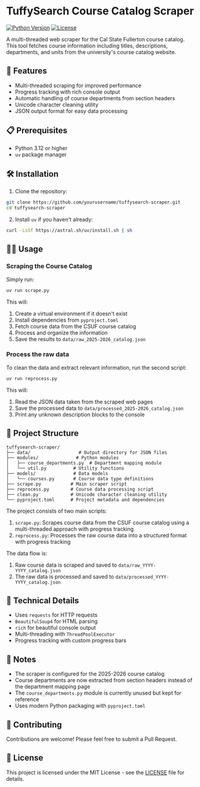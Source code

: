 # TuffySearch Course Catalog Scraper

[![Python Version](https://img.shields.io/badge/python-3.12%2B-blue)](https://www.python.org/downloads/)
[![License](https://img.shields.io/badge/license-MIT-green)](LICENSE)

A multi-threaded web scraper for the Cal State Fullerton course catalog. This tool fetches course information including titles, descriptions, departments, and units from the university's course catalog website.

## 🚀 Features

- Multi-threaded scraping for improved performance
- Progress tracking with rich console output
- Automatic handling of course departments from section headers
- Unicode character cleaning utility
- JSON output format for easy data processing

## 📋 Prerequisites

- Python 3.12 or higher
- `uv` package manager

## 🛠️ Installation

1. Clone the repository:
```bash
git clone https://github.com/yourusername/tuffysearch-scraper.git
cd tuffysearch-scraper
```

2. Install `uv` if you haven't already:
```bash
curl -LsSf https://astral.sh/uv/install.sh | sh
```

## 🏃‍♂️ Usage

### Scraping the Course Catalog

Simply run:
```bash
uv run scrape.py
```

This will:
1. Create a virtual environment if it doesn't exist
2. Install dependencies from `pyproject.toml`
3. Fetch course data from the CSUF course catalog
4. Process and organize the information
5. Save the results to `data/raw_2025-2026_catalog.json`

### Process the raw data

To clean the data and extract relevant information, run the second script:
```bash
uv run reprocess.py
```

This will:
1. Read the JSON data taken from the scraped web pages
2. Save the processed data to `data/processed_2025-2026_catalog.json`
3. Print any unknown description blocks to the console

## 📁 Project Structure

```
tuffysearch-scraper/
├── data/                  # Output directory for JSON files
├── modules/              # Python modules
│   ├── course_departments.py  # Department mapping module
│   └── util.py          # Utility functions
├── models/              # Data models
│   └── courses.py       # Course data type definitions
├── scrape.py           # Main scraper script
├── reprocess.py        # Course data processing script
├── clean.py            # Unicode character cleaning utility
└── pyproject.toml      # Project metadata and dependencies
```

The project consists of two main scripts:

1. `scrape.py`: Scrapes course data from the CSUF course catalog using a multi-threaded approach with progress tracking
2. `reprocess.py`: Processes the raw course data into a structured format with progress tracking

The data flow is:
1. Raw course data is scraped and saved to `data/raw_YYYY-YYYY_catalog.json`
2. The raw data is processed and saved to `data/processed_YYYY-YYYY_catalog.json`

## 🔧 Technical Details

- Uses `requests` for HTTP requests
- `BeautifulSoup4` for HTML parsing
- `rich` for beautiful console output
- Multi-threading with `ThreadPoolExecutor`
- Progress tracking with custom progress bars

## 📝 Notes

- The scraper is configured for the 2025-2026 course catalog
- Course departments are now extracted from section headers instead of the department mapping page
- The `course_departments.py` module is currently unused but kept for reference
- Uses modern Python packaging with `pyproject.toml`

## 🤝 Contributing

Contributions are welcome! Please feel free to submit a Pull Request.

## 📄 License

This project is licensed under the MIT License - see the [LICENSE](LICENSE) file for details.
